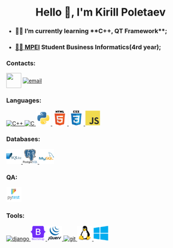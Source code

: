 <h1 align="center">Hello 👋, I'm Kirill Poletaev</h1>

* <h3 align="left">👨‍💻 I’m currently learning **C++, QT Framework**;</h3>
* <h3 align="left"><a href="https://mpei.ru/" >👨‍🎓 MPEI</a> Student Business Informatics(4rd year);</h3>

<h3 align="left">Contacts:</h3>
<p align="left">
<a href="https://t.me/sunbornbst" target="blank"><img align="center" src="https://www.svgrepo.com/show/303292/telegram-logo.svg" height="40" width="40" /></a>
<a href="mailto: poleatev777@gmail.com"> <img align="center" src="https://user-images.githubusercontent.com/55987935/168389280-a384acf5-7cd9-41eb-8a8c-1809bcaf81f4.png" alt="email" width="40" height="40"/> </a>
</p>
<h3 align="left">Languages:</h3>
<p align="left"> 
<a href="https://isocpp.org/" target="_blank"> <img src="https://raw.githubusercontent.com/jmnote/z-icons/master/svg/cpp.svg" alt="C++" width="40" height="40"/> </a> 
<a href="https://en.m.wikipedia.org/wiki/C_(programming_language)" target="_blank"> <img src="https://raw.githubusercontent.com/jmnote/z-icons/master/svg/c.svg" alt="C" width="40" height="40"/> </a> 
<a href="https://www.python.org" target="_blank"> <img src="https://raw.githubusercontent.com/devicons/devicon/master/icons/python/python-original.svg" alt="python" width="40" height="40"/> </a> 
<a href="https://www.w3.org/html/" target="_blank"> <img src="https://raw.githubusercontent.com/devicons/devicon/master/icons/html5/html5-original-wordmark.svg" alt="html5" width="40" height="40"/> </a>
<a href="https://www.w3schools.com/css/" target="_blank"> <img src="https://raw.githubusercontent.com/devicons/devicon/master/icons/css3/css3-original-wordmark.svg" alt="css3" width="40" height="40"/> </a>
<img src="https://github.com/devicons/devicon/blob/master/icons/javascript/javascript-original.svg" alt="JavaScript" width="40" height="40"/>
</p>

<h3 align="left">Databases:</h3>
<p align="left"> 
<a href="https://www.sqlite.org/" target="_blank"> <img src="https://github.com/devicons/devicon/blob/master/icons/sqlite/sqlite-original-wordmark.svg" alt="sqlite" width="40" height="40"/> </a>
<a href="https://www.postgresql.org" target="_blank"> <img src="https://raw.githubusercontent.com/devicons/devicon/master/icons/postgresql/postgresql-original-wordmark.svg" alt="postgresql" width="40" height="40"/> </a>
  <a href="https://www.mysql.com/" target="_blank"> <img src="https://github.com/devicons/devicon/blob/master/icons/mysql/mysql-original-wordmark.svg" alt="MySQL" width="40" height="40"/> </a>
</p> 

<h3 align="left">QA:</h3>
<p align="left"> 
  <a href="https://docs.pytest.org/" target="_blank"> <img src="https://github.com/devicons/devicon/blob/master/icons/pytest/pytest-original-wordmark.svg" alt="PyTest" width="40" height="40"/> </a>
</p>

<h3 align="left">Tools:</h3>
<p align="left"> 
<a href="https://www.djangoproject.com/" target="_blank"> <img src="https://cdn.jsdelivr.net/gh/devicons/devicon/icons/django/django-plain.svg" alt="django" width="40" height="40"/> </a>
<a href="https://getbootstrap.com" target="_blank"> <img src="https://raw.githubusercontent.com/devicons/devicon/master/icons/bootstrap/bootstrap-plain-wordmark.svg" alt="bootstrap" width="40" height="40"/> </a>
<a href="https://jquery.com/" target="_blank"> <img src="https://github.com/devicons/devicon/blob/master/icons/jquery/jquery-original-wordmark.svg" alt="jQuery" width="40" height="40"/> </a>
<!-- <a href="https://www.docker.com/" target="_blank"> <img src="https://raw.githubusercontent.com/devicons/devicon/master/icons/docker/docker-original-wordmark.svg" alt="docker" width="40" height="40"/> </a>  -->
<a href="https://git-scm.com/" target="_blank"> <img src="https://www.vectorlogo.zone/logos/git-scm/git-scm-icon.svg" alt="git" width="40" height="40"/> </a> 
<a href="https://www.linux.org/" target="_blank"> <img src="https://raw.githubusercontent.com/devicons/devicon/master/icons/linux/linux-original.svg" alt="linux" width="40" height="40"/> </a>
<a href="https://www.microsoft.com/" target="_blank"> <img src="https://github.com/devicons/devicon/blob/master/icons/windows8/windows8-original.svg" alt="windows" width="40" height="40"/> </a>  
</p>
